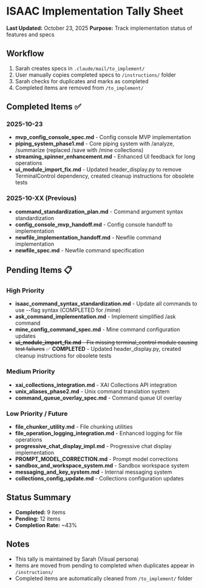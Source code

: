 # ISAAC Implementation Tally Sheet

**Last Updated:** October 23, 2025
**Purpose:** Track implementation status of features and specs

## Workflow
1. Sarah creates specs in `.claude/mail/to_implement/`
2. User manually copies completed specs to `/instructions/` folder
3. Sarah checks for duplicates and marks as completed
4. Completed items are removed from `/to_implement/`

## Completed Items ✅

### 2025-10-23
- **mvp_config_console_spec.md** - Config console MVP implementation
- **piping_system_phase1.md** - Core piping system with /analyze, /summarize (replaced /save with /mine collections)
- **streaming_spinner_enhancement.md** - Enhanced UI feedback for long operations
- **ui_module_import_fix.md** - Updated header_display.py to remove TerminalControl dependency, created cleanup instructions for obsolete tests

### 2025-10-XX (Previous)
- **command_standardization_plan.md** - Command argument syntax standardization
- **config_console_mvp_handoff.md** - Config console handoff to implementation
- **newfile_implementation_handoff.md** - Newfile command implementation
- **newfile_spec.md** - Newfile command specification

## Pending Items 📋

### High Priority
- **isaac_command_syntax_standardization.md** - Update all commands to use --flag syntax (COMPLETED for /mine)
- **ask_command_implementation.md** - Implement simplified /ask command
- **mine_config_command_spec.md** - Mine command configuration updates
- ~~**ui_module_import_fix.md** - Fix missing terminal_control module causing test failures~~ ✅ **COMPLETED** - Updated header_display.py, created cleanup instructions for obsolete tests

### Medium Priority
- **xai_collections_integration.md** - XAI Collections API integration
- **unix_aliases_phase2.md** - Unix command translation system
- **command_queue_overlay_spec.md** - Command queue UI overlay

### Low Priority / Future
- **file_chunker_utility.md** - File chunking utilities
- **file_operation_logging_integration.md** - Enhanced logging for file operations
- **progressive_chat_display_impl.md** - Progressive chat display implementation
- **PROMPT_MODEL_CORRECTION.md** - Prompt model corrections
- **sandbox_and_workspace_system.md** - Sandbox workspace system
- **messaging_and_key_system.md** - Internal messaging system
- **collections_config_update.md** - Collections configuration updates

## Status Summary
- **Completed:** 9 items
- **Pending:** 12 items
- **Completion Rate:** ~43%

## Notes
- This tally is maintained by Sarah (Visual persona)
- Items are moved from pending to completed when duplicates appear in `/instructions/`
- Completed items are automatically cleaned from `/to_implement/` folder